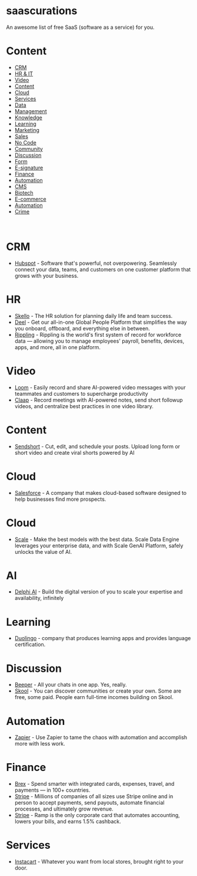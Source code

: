 # saascurations
An awesome list of free SaaS (software as a service) for you.

<h1>Content</h1> 
  <ul>
      <li><a href="">CRM</a></li>
      <li><a href="">HR & IT </a></li>
      <li><a href="">Video</a></li>
      <li><a href="">Content</a></li>
      <li><a href="">Cloud</a></li>
      <li><a href="">Services</a></li>
      <li><a href="">Data</a></li>
      <li><a href="">Management</a></li>
      <li><a href="">Knowledge</a></li>
      <li><a href="">Learning</a></li>
      <li><a href="">Marketing</a></li>
      <li><a href="">Sales</a></li>
      <li><a href="">No Code</a></li>
      <li><a href="">Community</a></li>
      <li><a href="">Discussion</a></li>
      <li><a href="">Form</a></li>
      <li><a href=""> E-signature</a></li>
      <li><a href="">Finance</a></li>
      <li><a href="">Automation</a></li>
      <li><a href="">CMS </a></li>
      <li><a href="">Biotech</a></li>
      <li><a href="">E-commerce</a></li>
      <li><a href="">Automation</a></li>
      <li><a href="">Crime</a></li>
    </ul>
    <br />


<h1>CRM</h1>
<ul>
  <li><a href="https://www.hubspot.com/">Hubspot</a> - Software that's powerful, not overpowering. Seamlessly connect your data, teams, and customers on one customer platform that grows with your business.</li>
</ul>

<h1>HR</h1>
<ul>
  <li><a href="https://www.skello.io/">Skello</a> - The HR solution for planning daily life and team success.</li>
    <li><a href="https://www.deel.com/fr/">Deel</a> - Get our all-in-one Global People Platform that simplifies the way you onboard, offboard, and everything else in between.</li>
    <li><a href="https://www.rippling.com/">Rippling</a> - Rippling is the world's first system of record for workforce data — allowing you to manage employees' payroll, benefits, devices, apps, and more, all in one platform.</li>
  
</ul>

<h1>Video</h1>
<ul>
  <li><a href="https://www.loom.com/">Loom</a> - Easily record and share AI-powered video messages with your teammates and customers to supercharge productivity</li>
    <li><a href="https://www.claap.io/">Claap</a> - Record meetings with AI-powered notes, send short followup videos, and centralize best practices in one video library.</li>

</ul>

<h1>Content</h1>
<ul>
  <li><a href="https://www.sendshort.ai/">Sendshort</a> - Cut, edit, and schedule your posts. Upload long form or short video and create viral shorts powered by AI</li>
</ul>

<h1>Cloud</h1>
<ul>
  <li><a href="https://www.salesforce.com/fr/">Salesforce</a> - A company that makes cloud-based software designed to help businesses find more prospects.</li>
</ul>

<h1>Cloud</h1>
<ul>
  <li><a href="https://scale.com/">Scale</a> - Make the best models with the best data. Scale Data Engine leverages your enterprise data, and with Scale GenAI Platform, safely unlocks the value of AI.</li>
</ul>



<h1>AI</h1>
<ul>
  <li><a href="https://www.delphi.ai/">Delphi AI</a> - Build the digital version of you to scale
your expertise and availability, infinitely</li>
</ul>

<h1>Learning</h1>
<ul>
    <li><a href="https://www.duolingo.com/">Duolingo</a> - company that produces learning apps and provides language certification. </li>
</ul>

<h1>Discussion</h1>
<ul>
    <li><a href="https://www.beeper.com/">Beeper</a> - All your chats in one app. Yes, really. </li>
    <li><a href="https://www.skool.com/">Skool</a> - You can discover communities or create your own. Some are free, some paid. People earn full-time incomes building on Skool. </li>

  
</ul>


<h1>Automation</h1>
<ul>
    <li><a href="https://zapier.com/">Zapier</a> - Use Zapier to tame the chaos with automation and accomplish more with less work. </li>
</ul>

  <h1>Finance</h1>
<ul>
    <li><a href="https://www.brex.com/">Brex</a> - Spend smarter with integrated cards, expenses, travel, and payments — in 100+ countries. </li>
      <li><a href="https://stripe.com/fr">Stripe</a> - Millions of companies of all sizes use Stripe online and in person to accept payments, send payouts, automate financial processes, and ultimately grow revenue. </li>
      <li><a href="https://ramp.com/">Stripe</a> - Ramp is the only corporate card that automates accounting, lowers your bills, and earns 1.5% cashback.
 </li>

</ul>

 <h1>Services</h1>
<ul>
    <li><a href="https://www.instacart.com/">Instacart</a> - Whatever you want from local stores, brought right to your door. </li>
</ul>



